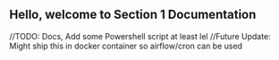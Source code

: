 ## Hello, welcome to Section 1 Documentation
//TODO: Docs, Add some Powershell script at least lel
//Future Update: Might ship this in docker container so airflow/cron can be used
